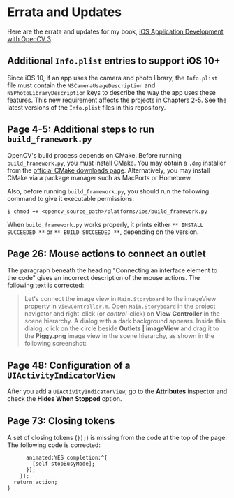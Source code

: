 # Errata and Updates

Here are the errata and updates for my book, [iOS Application Development with OpenCV 3](https://www.packtpub.com/application-development/ios-application-development-opencv).

## Additional `Info.plist` entries to support iOS 10+

Since iOS 10, if an app uses the camera and photo library, the `Info.plist` file must contain the `NSCameraUsageDescription` and `NSPhotoLibraryDescription` keys to describe the way the app uses these features. This new requirement affects the projects in Chapters 2-5. See the latest versions of the `Info.plist` files in this repository.

## Page 4-5: Additional steps to run `build_framework.py`

OpenCV's build process depends on CMake. Before running `build_framework.py`, you must install CMake. You may obtain a `.dmg` installer from the [official CMake downloads page](https://cmake.org/download/). Alternatively, you may install CMake via a package manager such as MacPorts or Homebrew.

Also, before running `build_framework.py`, you should run the following command to give it executable permissions:

```
$ chmod +x <opencv_source_path>/platforms/ios/build_framework.py
```

When `build_framework.py` works properly, it prints either `** INSTALL SUCCEEDED **` or `** BUILD SUCCEEDED **`, depending on the version.

## Page 26: Mouse actions to connect an outlet

The paragraph beneath the heading "Connecting an interface element to the code" gives an incorrect description of the mouse actions. The following text is corrected:

> Let's connect the image view in `Main.Storyboard` to the imageView property in `ViewController.m`. Open `Main.Storyboard` in the project navigator and right-click (or *control*-click) on **View Controller** in the scene hierarchy. A dialog with a dark background appears. Inside this dialog, click on the circle beside **Outlets | imageView** and drag it to the **Piggy.png** image view in the scene hierarchy, as shown in the following screenshot:

## Page 48: Configuration of a `UIActivityIndicatorView`

After you add a `UIActivityIndicatorView`, go to the **Attributes** inspector and check the **Hides When Stopped** option.

## Page 73: Closing tokens

A set of closing tokens (`}];`) is missing from the code at the top of the page. The following code is corrected:

```
      animated:YES completion:^{
        [self stopBusyMode];
      }];
    }];
  return action;
}
```

